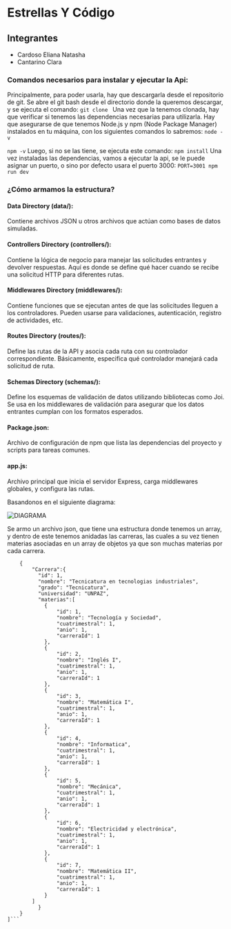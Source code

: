 # Estrellas Y Código

## Integrantes

- Cardoso Eliana Natasha
- Cantarino Clara


### Comandos necesarios para instalar y ejecutar la Api:

Principalmente, para poder usarla, hay que descargarla desde el repositorio de git. Se abre el git bash desde el directorio donde la queremos descargar, y se ejecuta el comando:
```git clone ```
Una vez que la tenemos clonada, hay que verificar si tenemos las dependencias necesarias para utilizarla. Hay que asegurarse de que tenemos Node.js y npm (Node Package Manager) instalados en tu máquina, con los siguientes comandos lo sabremos:
```node -v```

```npm -v```
Luego, si no se las tiene, se ejecuta este comando:
```npm install```
Una vez instaladas las dependencias, vamos a ejecutar la api, se le puede asignar un puerto, o sino por defecto usara el puerto 3000:
```PORT=3001 npm run dev```


### ¿Cómo armamos la estructura?

#### Data Directory (data/):
Contiene archivos JSON u otros archivos que actúan como bases de datos simuladas.

#### Controllers Directory (controllers/):
Contiene la lógica de negocio para manejar las solicitudes entrantes y devolver respuestas. Aquí es donde se define qué hacer cuando se recibe una solicitud HTTP para diferentes rutas.

#### Middlewares Directory (middlewares/):
Contiene funciones que se ejecutan antes de que las solicitudes lleguen a los controladores. Pueden usarse para validaciones, autenticación, registro de actividades, etc.

#### Routes Directory (routes/):
Define las rutas de la API y asocia cada ruta con su controlador correspondiente. Básicamente, especifica qué controlador manejará cada solicitud de ruta.

#### Schemas Directory (schemas/):
Define los esquemas de validación de datos utilizando bibliotecas como Joi. Se usa en los middlewares de validación para asegurar que los datos entrantes cumplan con los formatos esperados.

#### Package.json:
Archivo de configuración de npm que lista las dependencias del proyecto y scripts para tareas comunes.

#### app.js:
Archivo principal que inicia el servidor Express, carga middlewares globales, y configura las rutas.

Basandonos en el siguiente diagrama:

![DIAGRAMA](DER.png)

Se armo un archivo json, que tiene una estructura donde tenemos un array, y dentro de este tenemos anidadas las carreras, las cuales a su vez tienen materias asociadas en un array de objetos ya que son muchas materias por cada carrera.

```[
    {
        "Carrera":{
          "id": 1,
          "nombre": "Tecnicatura en tecnologias industriales",
          "grado": "Tecnicatura",
          "universidad": "UNPAZ",
          "materias":[
            {
                "id": 1,
                "nombre": "Tecnología y Sociedad",
                "cuatrimestral": 1,
                "anio": 1,
                "carreraId": 1
            },
            {
                "id": 2,
                "nombre": "Inglés I",
                "cuatrimestral": 1,
                "anio": 1,
                "carreraId": 1
            },
            {
                "id": 3,
                "nombre": "Matemática I",
                "cuatrimestral": 1,
                "anio": 1,
                "carreraId": 1
            },
            {
                "id": 4,
                "nombre": "Informatica",
                "cuatrimestral": 1,
                "anio": 1,
                "carreraId": 1
            },
            {
                "id": 5,
                "nombre": "Mecánica",
                "cuatrimestral": 1,
                "anio": 1,
                "carreraId": 1
            },
            {
                "id": 6,
                "nombre": "Electricidad y electrónica",
                "cuatrimestral": 1,
                "anio": 1,
                "carreraId": 1
            },
            {
                "id": 7,
                "nombre": "Matemática II",
                "cuatrimestral": 1,
                "anio": 1,
                "carreraId": 1
            }
        ]
          }
    }
]```






